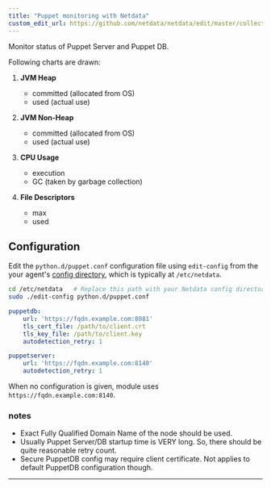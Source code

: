 ```yaml
---
title: "Puppet monitoring with Netdata"
custom_edit_url: https://github.com/netdata/netdata/edit/master/collectors/python.d.plugin/puppet/README.md
---
```




Monitor status of Puppet Server and Puppet DB.

Following charts are drawn:

1.  **JVM Heap**

    -   committed (allocated from OS)
    -   used (actual use)

2.  **JVM Non-Heap**

    -   committed (allocated from OS)
    -   used (actual use)

3.  **CPU Usage**

    -   execution
    -   GC (taken by garbage collection)

4.  **File Descriptors**

    -   max
    -   used

## Configuration

Edit the `python.d/puppet.conf` configuration file using `edit-config` from the your agent's [config
directory](/docs/step-by-step/step-04#find-your-netdataconf-file), which is typically at `/etc/netdata`.

```bash
cd /etc/netdata   # Replace this path with your Netdata config directory, if different
sudo ./edit-config python.d/puppet.conf
```

```yaml
puppetdb:
    url: 'https://fqdn.example.com:8081'
    tls_cert_file: /path/to/client.crt
    tls_key_file: /path/to/client.key
    autodetection_retry: 1

puppetserver:
    url: 'https://fqdn.example.com:8140'
    autodetection_retry: 1
```

When no configuration is given, module uses `https://fqdn.example.com:8140`.

### notes

-   Exact Fully Qualified Domain Name of the node should be used.
-   Usually Puppet Server/DB startup time is VERY long. So, there should
    be quite reasonable retry count.
-   Secure PuppetDB config may require client certificate. Not applies
    to default PuppetDB configuration though.

---


